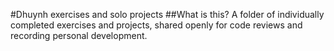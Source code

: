 #Dhuynh exercises and solo projects
##What is this?
A folder of individually completed exercises and projects, shared openly for code reviews and recording personal development.
